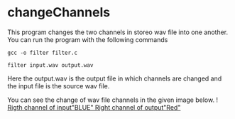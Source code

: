 # changeChannels
This program changes the two channels in storeo wav file into one another. You can run the program with the following commands

    gcc -o filter filter.c 
    
    filter input.wav output.wav

Here the output.wav is the output file in which channels are changed and the input file is the source wav file. 

You can see the change of wav file channels in the given image below.
! [Rigth channel of input"BLUE" Right channel of output"Red"](Capture.PNG)
